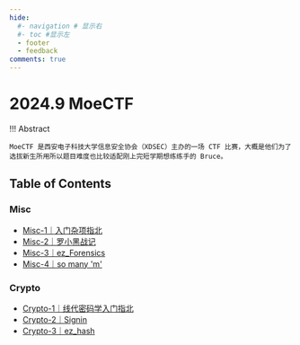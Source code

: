 ```yaml
---
hide:
  #- navigation # 显示右
  #- toc #显示左
  - footer
  - feedback
comments: true
--- 
```

# 2024.9 MoeCTF

!!! Abstract 

	MoeCTF 是西安电子科技大学信息安全协会（XDSEC）主办的一场 CTF 比赛，大概是他们为了选拔新生所用所以题目难度也比较适配刚上完短学期想练练手的 Bruce。

## Table of Contents

### Misc

- [Misc-1｜入门杂项指北](Misc/Misc-1/)
- [Misc-2｜罗小黑战记](Misc/Misc-2/)
- [Misc-3｜ez_Forensics](Misc/Misc-3/)
- [Misc-4｜so many 'm'](Misc/Misc-4)
### Crypto

- [Crypto-1｜线代密码学入门指北](Crypto/Crypto-1/)
- [Crypto-2｜Signin](Crypto/Crypto-2/)
- [Crypto-3｜ez_hash](Crypto/Crypto-3/)
